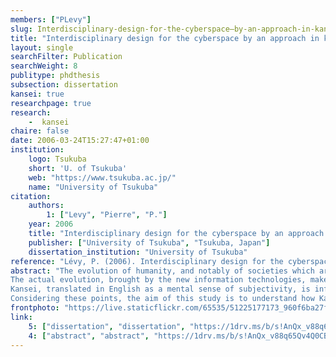 ```yaml
---
members: ["PLevy"]
slug: Interdisciplinary-design-for-the-cyberspace–by-an-approach-in-kansei-information-methodology-and-workgroup-communication-tool-design-approach-in-kansei
title: "Interdisciplinary design for the cyberspace by an approach in kansei information, Methodology and Workgroup Communication Tool Design Approach in Kansei"
layout: single
searchFilter: Publication
searchWeight: 8
publitype: phdthesis
subsection: dissertation
kansei: true
researchpage: true
research: 
    -  kansei
chaire: false
date: 2006-03-24T15:27:47+01:00
institution:
    logo: Tsukuba
    short: 'U. of Tsukuba'
    web: "https://www.tsukuba.ac.jp/"
    name: "University of Tsukuba"
citation:
    authors:
        1: ["Levy", "Pierre", "P."]
    year: 2006
    title: "Interdisciplinary design for the cyberspace by an approach in kansei information – Methodology and Workgroup Communication Tool Design Approach in Kansei"
    publisher: ["University of Tsukuba", "Tsukuba, Japan"]
    dissertation_institution: "University of Tsukuba"
reference: "Lévy, P. (2006). Interdisciplinary design for the cyberspace by an approach in kansei information – Methodology and Workgroup Communication Tool Design Approach in Kansei. University of Tsukuba, Japan"
abstract: "The evolution of humanity, and notably of societies which are composing it, is marked all along its history, by evolutions, verily revolutions, of communication technologies (invention of spoken language, written language, of printing techniques, and so on. . . ). The digital technology and the advent of the Internet are significant steps of this evolution. Nowadays, the impressive development and the intrusion of information technology at every level of the society, at the institutional levels as well as the private ones, bring the need for a new social and societal paradigm based on the knowledge and intelligence economy. This new paradigm includes the concept of Cyberspace to denote the virtual space for human and social exchanges based on human knowledge and experience. Each human being is a center of this paradigm. The individual, owner and retailer of intelligence, is emphasized by her/his own experience. Considering Chisei and Kansei, both cognitive elements of each individual, and descriptive and tacit knowledge, owned by each individual, there is a necessity to consider subjective (or personal) dimension in social communication while designing tools for the Cyberspace.
The actual evolution, brought by the new information technologies, makes possible for each individual to share and announce one’s own knowledge with the rest of the group (by extension, with the whole humanity), whatever its size or nature. This is certainly a revolution. This is at the beginning of a new context allowing the design of relevant tools enable to help humanity to understand its common action. This understanding reaches to Collective Intelligence, a new opportunity for human community to progress. Thus there is a real need for new design objectives: creation of tools for Collective Intelligence.
Kansei, translated in English as a mental sense of subjectivity, is influencing human relationships. It has an influence on both the ideation and the understanding of interpersonal communication. Thus, Kansei becomes a key point in social context behavior of each individual, influencing not only the social context it-self (its structure and its operation), but also the information flow. Therefore, Kansei Information can contribute to integrate human subjectivity aspects in the design of tools for the Collective Intelligence.
Considering these points, the aim of this study is to understand how Kansei Information can contribute to the creation to the creation of a design methodology for Collective Intelligence, and thus to the improvement of communication structures of interdisciplinary workgroups."
frontphoto: "https://live.staticflickr.com/65535/51225177173_960f6ba27f.jpg"
link:
    5: ["dissertation", "dissertation", "https://1drv.ms/b/s!AnQx_v88q65Qv4Q6m0z49MGaabdMUA?e=qd4ogZ"]
    4: ["abstract", "abstract", "https://1drv.ms/b/s!AnQx_v88q65Qv4Q0CBnAIBXeRgAZIQ?e=8KMbRy"]
---
```

